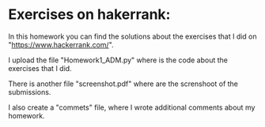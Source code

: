 # Exercises on hakerrank:
In this homework you can find the solutions about the exercises that I did on "https://www.hackerrank.com/".

I upload the file "Homework1_ADM.py" where is the code about the exercises that I did.

There is another file "screenshot.pdf" where are the screnshoot of the submissions.

I also create a "commets" file, where I wrote additional comments about my homework.
